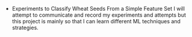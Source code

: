 * Experiments to Classify Wheat Seeds From a Simple Feature Set
I will attempt to communicate and record my experiments and attempts but this project is mainly so that I can learn different ML techniques and strategies.
